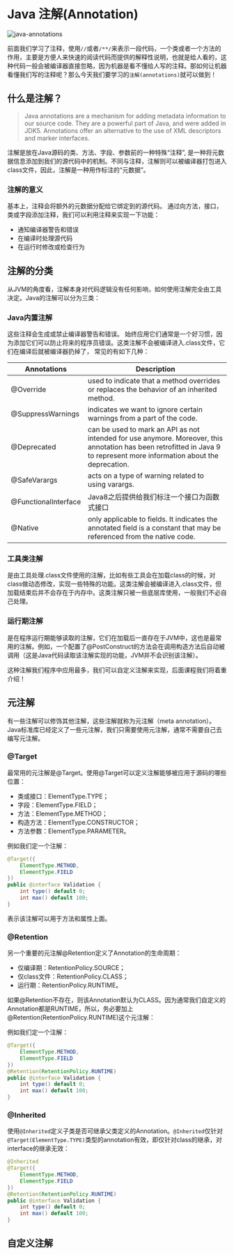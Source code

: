 # Java 注解(Annotation)

![java-annotations](https://tva1.sinaimg.cn/large/008eGmZEly1gp82orwxboj30sg0hsqb0.jpg)

前面我们学习了注释，使用`//`或者`/**/`来表示一段代码，一个类或者一个方法的作用，主要是方便人来快速的阅读代码而提供的解释性说明，也就是给人看的，这种代码一般会被编译器直接忽略，因为机器是看不懂给人写的注释。那如何让机器看懂我们写的注释呢？那么今天我们要学习的`注解(annotations)`就可以做到！

## 什么是注解？

> Java annotations are a mechanism for adding metadata information to our source code. They are a powerful part of Java, and were added in JDK5. Annotations offer an alternative to the use of XML descriptors and marker interfaces.

注解是放在Java源码的类、方法、字段、参数前的一种特殊“注释”, 是一种将元数据信息添加到我们的源代码中的机制。不同与注释，注解则可以被编译器打包进入class文件，因此，注解是一种用作标注的“元数据”。

### 注解的意义

基本上，注释会将额外的元数据分配给它绑定到的源代码。 通过向方法，接口，类或字段添加注释，我们可以利用注释来实现一下功能：
* 通知编译器警告和错误
* 在编译时处理源代码
* 在运行时修改或检查行为

## 注解的分类

从JVM的角度看，注解本身对代码逻辑没有任何影响，如何使用注解完全由工具决定。Java的注解可以分为三类：

### Java内置注解

这些注释会生成或禁止编译器警告和错误。 始终应用它们通常是一个好习惯，因为添加它们可以防止将来的程序员错误。这类注解不会被编译进入.class文件，它们在编译后就被编译器扔掉了， 常见的有如下几种：

|Annotations| Description|
|-----------|------------|
|@Override|used to indicate that a method overrides or replaces the behavior of an inherited method.|
|@SuppressWarnings |indicates we want to ignore certain warnings from a part of the code.|
|@Deprecated|can be used to mark an API as not intended for use anymore. Moreover, this annotation has been retrofitted in Java 9 to represent more information about the deprecation.|
|@SafeVarargs|acts on a type of warning related to using varargs.|
|@FunctionalInterface|Java8之后提供给我们标注一个接口为函数式接口|
|@Native|only applicable to fields. It indicates the annotated field is a constant that may be referenced from the native code. |

### 工具类注解

是由工具处理.class文件使用的注解，比如有些工具会在加载class的时候，对class做动态修改，实现一些特殊的功能。这类注解会被编译进入.class文件，但加载结束后并不会存在于内存中。这类注解只被一些底层库使用，一般我们不必自己处理。

### 运行期注解

是在程序运行期能够读取的注解，它们在加载后一直存在于JVM中，这也是最常用的注解。例如，一个配置了@PostConstruct的方法会在调用构造方法后自动被调用（这是Java代码读取该注解实现的功能，JVM并不会识别该注解）。

这种注解我们程序中应用最多，我们可以自定义注解来实现，后面课程我们将着重介绍！

## 元注解

有一些注解可以修饰其他注解，这些注解就称为元注解（meta annotation）。Java标准库已经定义了一些元注解，我们只需要使用元注解，通常不需要自己去编写元注解。

### @Target

最常用的元注解是@Target。使用@Target可以定义注解能够被应用于源码的哪些位置：

* 类或接口：ElementType.TYPE；
* 字段：ElementType.FIELD；
* 方法：ElementType.METHOD；
* 构造方法：ElementType.CONSTRUCTOR；
* 方法参数：ElementType.PARAMETER。

例如我们定一个注解：

```java
@Target({
    ElementType.METHOD,
    ElementType.FIELD
})
public @interface Validation {
    int type() default 0;
    int max() default 100;
}
```

表示该注解可以用于方法和属性上面。

### @Retention

另一个重要的元注解@Retention定义了Annotation的生命周期：

* 仅编译期：RetentionPolicy.SOURCE；
* 仅class文件：RetentionPolicy.CLASS；
* 运行期：RetentionPolicy.RUNTIME。

如果@Retention不存在，则该Annotation默认为CLASS。因为通常我们自定义的Annotation都是RUNTIME，所以，务必要加上@Retention(RetentionPolicy.RUNTIME)这个元注解：

例如我们定一个注解：

```java
@Target({
    ElementType.METHOD,
    ElementType.FIELD
})
@Retention(RetentionPolicy.RUNTIME)
public @interface Validation {
    int type() default 0;
    int max() default 100;
}
```

### @Inherited

使用`@Inherited`定义子类是否可继承父类定义的Annotation。`@Inherited`仅针对`@Target(ElementType.TYPE)`类型的annotation有效，即仅针对class的继承，对interface的继承无效：

```java
@Inherited
@Target({
    ElementType.METHOD,
    ElementType.FIELD
})
@Retention(RetentionPolicy.RUNTIME)
public @interface Validation {
    int type() default 0;
    int max() default 100;
}
```

## 自定义注解








